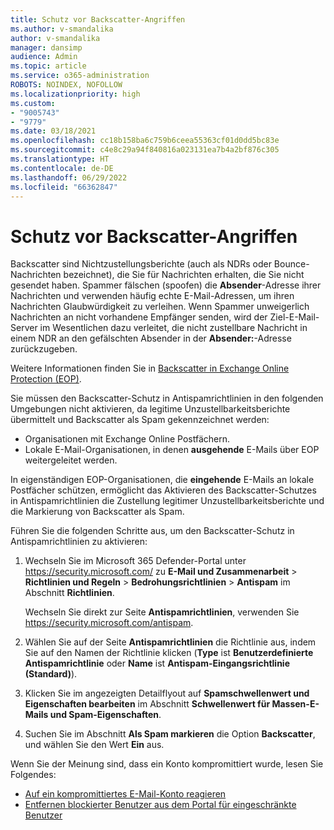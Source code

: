 ```yaml
---
title: Schutz vor Backscatter-Angriffen
ms.author: v-smandalika
author: v-smandalika
manager: dansimp
audience: Admin
ms.topic: article
ms.service: o365-administration
ROBOTS: NOINDEX, NOFOLLOW
ms.localizationpriority: high
ms.custom:
- "9005743"
- "9779"
ms.date: 03/18/2021
ms.openlocfilehash: cc18b158ba6c759b6ceea55363cf01d0dd5bc83e
ms.sourcegitcommit: c4e8c29a94f840816a023131ea7b4a2bf876c305
ms.translationtype: HT
ms.contentlocale: de-DE
ms.lasthandoff: 06/29/2022
ms.locfileid: "66362847"
---
```

# <a name="protection-from-backscatter-attack"></a>Schutz vor Backscatter-Angriffen

Backscatter sind Nichtzustellungsberichte (auch als NDRs oder Bounce-Nachrichten bezeichnet), die Sie für Nachrichten erhalten, die Sie nicht gesendet haben. Spammer fälschen (spoofen) die **Absender**-Adresse ihrer Nachrichten und verwenden häufig echte E-Mail-Adressen, um ihren Nachrichten Glaubwürdigkeit zu verleihen. Wenn Spammer unweigerlich Nachrichten an nicht vorhandene Empfänger senden, wird der Ziel-E-Mail-Server im Wesentlichen dazu verleitet, die nicht zustellbare Nachricht in einem NDR an den gefälschten Absender in der **Absender:**-Adresse zurückzugeben.

Weitere Informationen finden Sie in [Backscatter in Exchange Online Protection (EOP)](https://docs.microsoft.com/microsoft-365/security/office-365-security/backscatter-messages-and-eop).

Sie müssen den Backscatter-Schutz in Antispamrichtlinien in den folgenden Umgebungen nicht aktivieren, da legitime Unzustellbarkeitsberichte übermittelt und Backscatter als Spam gekennzeichnet werden:

- Organisationen mit Exchange Online Postfächern.
- Lokale E-Mail-Organisationen, in denen **ausgehende** E-Mails über EOP weitergeleitet werden.

In eigenständigen EOP-Organisationen, die **eingehende** E-Mails an lokale Postfächer schützen, ermöglicht das Aktivieren des Backscatter-Schutzes in Antispamrichtlinien die Zustellung legitimer Unzustellbarkeitsberichte und die Markierung von Backscatter als Spam.

Führen Sie die folgenden Schritte aus, um den Backscatter-Schutz in Antispamrichtlinien zu aktivieren:

1. Wechseln Sie im Microsoft 365 Defender-Portal unter <https://security.microsoft.com/> zu **E-Mail und Zusammenarbeit** \> **Richtlinien und Regeln** \> **Bedrohungsrichtlinien** \> **Antispam** im Abschnitt **Richtlinien**.

   Wechseln Sie direkt zur Seite **Antispamrichtlinien**, verwenden Sie <https://security.microsoft.com/antispam>.

2. Wählen Sie auf der Seite **Antispamrichtlinien** die Richtlinie aus, indem Sie auf den Namen der Richtlinie klicken (**Type** ist **Benutzerdefinierte Antispamrichtlinie** oder **Name** ist **Antispam-Eingangsrichtlinie (Standard)**).

3. Klicken Sie im angezeigten Detailflyout auf **Spamschwellenwert und Eigenschaften bearbeiten** im Abschnitt **Schwellenwert für Massen-E-Mails und Spam-Eigenschaften**.

4. Suchen Sie im Abschnitt **Als Spam markieren** die Option **Backscatter**, und wählen Sie den Wert **Ein** aus.

Wenn Sie der Meinung sind, dass ein Konto kompromittiert wurde, lesen Sie Folgendes:

- [Auf ein kompromittiertes E-Mail-Konto reagieren](https://docs.microsoft.com/microsoft-365/security/office-365-security/responding-to-a-compromised-email-account)
- [Entfernen blockierter Benutzer aus dem Portal für eingeschränkte Benutzer](https://docs.microsoft.com/microsoft-365/security/office-365-security/removing-user-from-restricted-users-portal-after-spam)
